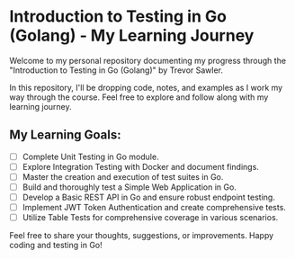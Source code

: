 # Introduction to Testing in Go (Golang) - My Learning Journey

Welcome to my personal repository documenting my progress through the "Introduction to Testing in Go (Golang)" by Trevor Sawler.

 In this repository, I'll be dropping code, notes, and examples as I work my way through the course. Feel free to explore and follow along with my learning journey.

## My Learning Goals:

- [ ] Complete Unit Testing in Go module.
- [ ] Explore Integration Testing with Docker and document findings.
- [ ] Master the creation and execution of test suites in Go.
- [ ] Build and thoroughly test a Simple Web Application in Go.
- [ ] Develop a Basic REST API in Go and ensure robust endpoint testing.
- [ ] Implement JWT Token Authentication and create comprehensive tests.
- [ ] Utilize Table Tests for comprehensive coverage in various scenarios.

Feel free to share your thoughts, suggestions, or improvements. Happy coding and testing in Go!
